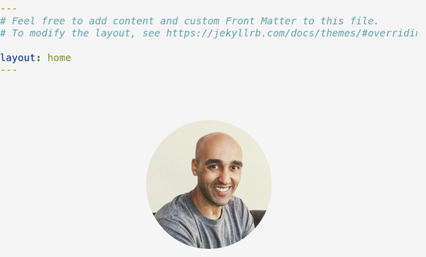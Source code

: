 ```yaml
---
# Feel free to add content and custom Front Matter to this file.
# To modify the layout, see https://jekyllrb.com/docs/themes/#overriding-theme-defaults

layout: home
---
```


  <style>
    html, body {
      width: 100%;
      font-family:  "Helvetica Neue", Helvetica, Arial, "Lucida Grande";
      font-size: 1.2em;
      background-color: whitesmoke;
      color: #333;
      margin: 0;
      padding: 0;
    }
    html a {
      color: #333;
    }
    img {
      border-radius: 50%;
    }
    #container {
      width: 300px;
      margin: 0 auto;
      padding: 40px 0;
      text-align: center;
    }
  </style>
 
  <div id="container">
    <p>
      <a href="https://linkedin.com/in/asimaslam">
        <img src="images/me.jpg"/>
      </a>
    </p>
  </div>

<script>
  (function(i,s,o,g,r,a,m){i['GoogleAnalyticsObject']=r;i[r]=i[r]||function(){
  (i[r].q=i[r].q||[]).push(arguments)},i[r].l=1*new Date();a=s.createElement(o),
  m=s.getElementsByTagName(o)[0];a.async=1;a.src=g;m.parentNode.insertBefore(a,m)
  })(window,document,'script','https://www.google-analytics.com/analytics.js','ga');

  ga('create', 'UA-38418434-1', 'auto');
  ga('send', 'pageview');

</script>
